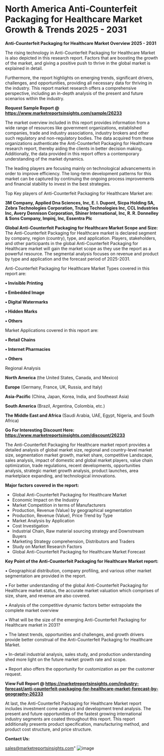 # North America Anti-Counterfeit Packaging for Healthcare Market Growth & Trends 2025 - 2031

<Strong> Anti-Counterfeit Packaging for Healthcare Market Overview 2025 - 2031</strong>

The rising technology in Anti-Counterfeit Packaging for Healthcare Market is also depicted in this research report. Factors that are boosting the growth of the market, and giving a positive push to thrive in the global market is explained in detail.

Furthermore, the report highlights on emerging trends, significant drivers, challenges, and opportunities, providing all necessary data for thriving in the industry. This report market research offers a comprehensive perspective, including an in-depth analysis of the present and future scenarios within the industry.

<strong>Request Sample Report @ <a href=https://www.marketreportsinsights.com/sample/26233>https://www.marketreportsinsights.com/sample/26233</a></strong>

The market overview included in this report provides information from a wide range of resources like government organizations, established companies, trade and industry associations, industry brokers and other such regulatory and non-regulatory bodies. The data acquired from these organizations authenticate the Anti-Counterfeit Packaging for Healthcare research report, thereby aiding the clients in better decision making. Additionally, the data provided in this report offers a contemporary understanding of the market dynamics.

The leading players are focusing mainly on technological advancements in order to improve efficiency. The long-term development patterns for this market can be captured by continuing the ongoing process improvements and financial stability to invest in the best strategies.

Top Key players of Anti-Counterfeit Packaging for Healthcare Market are:

<strong>3M Company, Applied Dna Sciences, Inc, E. I. Dupont, Sicpa Holding SA, Zebra Technologies Corporation, Trutag Technologies Inc, CCL Industries Inc, Avery Dennison Corporation, Shiner International, Inc, R. R. Donnelley & Sons Company, Impinj, Inc, Essentra Plc</strong>

<strong><b>Global Anti-Counterfeit Packaging for Healthcare Market Scope and Size:</b></strong>
The Anti-Counterfeit Packaging for Healthcare market is declared segment by company, region (country), type, and application. Players, stakeholders, and other participants in the global Anti-Counterfeit Packaging for Healthcare market will gain the market scope as they use the report as a powerful resource. The segmental analysis focuses on revenue and product by type and application and the forecast period of 2025-2031.

Anti-Counterfeit Packaging for Healthcare Market Types covered in this report are:

<strong>• Invisible Printing

• Embedded Image

• Digital Watermarks

• Hidden Marks

• Others</strong>

Market Applications covered in this report are:

<strong>• Retail Chains

• Internet Pharmacies

• Others</strong> 

Regional Analysis

<strong>North America</strong> (the United States, Canada, and Mexico)

<strong>Europe</strong> (Germany, France, UK, Russia, and Italy)

<strong>Asia-Pacific</strong> (China, Japan, Korea, India, and Southeast Asia)

<strong>South America</strong> (Brazil, Argentina, Colombia, etc.)

<strong>The Middle East and Africa</strong> (Saudi Arabia, UAE, Egypt, Nigeria, and South Africa)

<strong>Go For Interesting Discount Here: <a href=https://www.marketreportsinsights.com/discount/26233>https://www.marketreportsinsights.com/discount/26233</a></strong>

The Anti-Counterfeit Packaging for Healthcare market report provides a detailed analysis of global market size, regional and country-level market size, segmentation market growth, market share, competitive Landscape, sales analysis, impact of domestic and global market players, value chain optimization, trade regulations, recent developments, opportunities analysis, strategic market growth analysis, product launches, area marketplace expanding, and technological innovations.

<strong><b>Major factors covered in the report:</b></strong>
<ul>
  <li>Global Anti-Counterfeit Packaging for Healthcare Market </li>
  <li>Economic Impact on the Industry</li>
  <li>Market Competition in terms of Manufacturers</li>
  <li>Production, Revenue (Value) by geographical segmentation</li>
  <li>Production, Revenue (Value), Price Trend by Type</li>
  <li>Market Analysis by Application</li>
  <li>Cost Investigation</li>
  <li>Industrial Chain, Raw material sourcing strategy and Downstream Buyers</li>
  <li>Marketing Strategy comprehension, Distributors and Traders</li>
  <li>Study on Market Research Factors</li>
  <li>Global Anti-Counterfeit Packaging for Healthcare Market Forecast</li>
</ul>

<strong><b>Key Point of the Anti-Counterfeit Packaging for Healthcare Market report:</b></strong>

• Geographical distribution, company profiling, and various other market segmentation are provided in the report.

• For better understanding of the global Anti-Counterfeit Packaging for Healthcare market status, the accurate market valuation which comprises of size, share, and revenue are also covered.

• Analysis of the competitive dynamic factors better extrapolate the complete market overview

• What will be the size of the emerging Anti-Counterfeit Packaging for Healthcare market in 2031?

• The latest trends, opportunities and challenges, and growth drivers provide better construal of the Anti-Counterfeit Packaging for Healthcare Market.

• In-detail industrial analysis, sales study, and production understanding shed more light on the future market growth rate and scope.

• Report also offers the opportunity for customization as per the customer request.

<strong><b>View Full Report @ <a href=https://marketreportsinsights.com/industry-forecast/anti-counterfeit-packaging-for-healthcare-market-forecast-by-geography-26233>https://marketreportsinsights.com/industry-forecast/anti-counterfeit-packaging-for-healthcare-market-forecast-by-geography-26233</a></b></strong>


At last, the Anti-Counterfeit Packaging for Healthcare Market report includes investment come analysis and development trend analysis. The present and future opportunities of the fastest growing international industry segments are coated throughout this report. This report additionally presents product specification, manufacturing method, and product cost structure, and price structure.

<strong>Contact Us:</strong>

sales@marketreportsinsights.com"
![image](https://github.com/user-attachments/assets/af9a0300-5d43-4cb6-9bff-482df3fe47d4)
